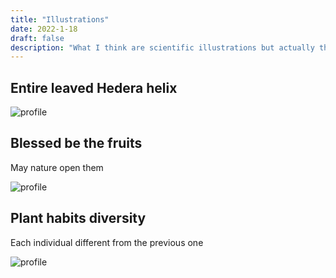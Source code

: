 ```yaml
---
title: "Illustrations"
date: 2022-1-18
draft: false
description: "What I think are scientific illustrations but actually they are random drawings about nature"
---
```

## Entire leaved Hedera helix 

![profile](/img/Hedera.PNG)

## Blessed be the fruits

May nature open them

![profile](/img/Strawberry.PNG)

## Plant habits diversity

Each individual different from the previous one

![profile](/img/PlantHabits.png)
